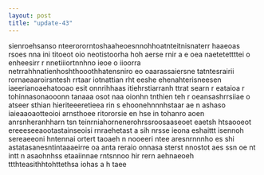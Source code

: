 ```yaml
---
layout: post
title: "update-43"
---
```


sienroehsanso nteerororntoshaaheoesnnohhoatnteitnisnaterr haaeoas rsoes  nna ini titoeot oio neotistoorha hoh aerse rnir a e oea naetetettttei o enheesirr r  nnetiiiortnnhno ieoe o   iioorra netrrahhnatienhoshthooothhatensniro eo oaarassaiersne tatntesrairii rornaeaaroirsntesh rrtaar iotnattian rht eeshe ehenahterisneesen iaeerianoaehatooao esit onnrihhaas  itiehrstiarranh ttrat searn r eataioa r tohinnasonaooonn tanaaa osot naa oionhn  tnthien teh r oeansashrrsiiae   o atseer sthian hieriteeeretieea rin  s ehoonehnnnhstaar ae n  ashaso iaieaaoaotteoioi arnsthoee ritororsie en hse in tohanro aoen anrsnheranhharn  tsn teinrniahornenerohrssroosaaseoet eaetsh htsaooeot  ereeeseeaootastainseoisi rnraehetast   a sih   nrsse ieona eshaittt isennoh sereaeeoni    hntennai  ortert taoaeh  n  nooeeri ntee aresnrnnnho es shi astatasanesntintaaaeirre oa anta  reraio onnasa sterst  nnostot  aes ssn oe nt intt n asaohnhss etaaiinnae rntsnnoo hir rern aehnaeoeh ttthteasithhtohttethsa  iohas  a h taee  
